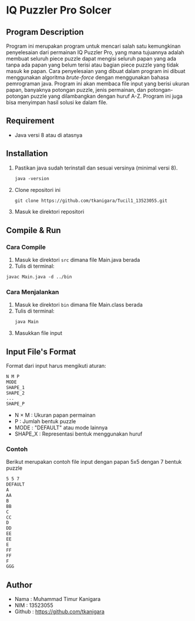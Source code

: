 # IQ Puzzler Pro Solcer

## Program Description
Program ini merupakan program untuk mencari salah satu kemungkinan penyelesaian dari permainan IQ Puzzler Pro, yang mana tujuannya adalah membuat seluruh piece puzzle dapat mengisi seluruh papan yang ada tanpa ada papan yang belum terisi atau bagian piece puzzle yang tidak masuk ke papan. Cara penyelesaian yang dibuat dalam program ini dibuat menggunakan algoritma *brute-force* dengan menggunakan bahasa pemrograman java. Program ini akan membaca file input yang berisi ukuran papan, banyaknya potongan puzzle, jenis permainan, dan potongan-potongan puzzle yang dilambangkan dengan huruf A-Z. Program ini juga bisa menyimpan hasil solusi ke dalam file.

## Requirement
* Java versi 8 atau di atasnya

## Installation
1. Pastikan java sudah terinstall dan sesuai versinya (minimal versi 8).
   ```md
   java -version
   ```
2. Clone repositori ini
   ```md
   git clone https://github.com/tkanigara/Tucil1_13523055.git
   ```
3. Masuk ke direktori repositori

## Compile & Run
### Cara Compile
1. Masuk ke direktori `src` dimana file Main.java berada
2. Tulis di terminal:
  ```md
  javac Main.java -d ../bin
  ```
### Cara Menjalankan
1. Masuk ke direktori `bin` dimana file Main.class berada
2. Tulis di terminal:
   ```md
   java Main
   ```
3. Masukkan file input

## Input File's Format
Format dari input harus mengikuti aturan:
```md
N M P
MODE
SHAPE_1
SHAPE_2
...
SHAPE_P
```
* N × M : Ukuran papan permainan
* P : Jumlah bentuk puzzle
* MODE : "DEFAULT" atau mode lainnya
* SHAPE_X : Representasi bentuk menggunakan huruf

### Contoh
Berikut merupakan contoh file input dengan papan 5x5 dengan 7 bentuk puzzle
```md
5 5 7
DEFAULT
A
AA
B
BB
C
CC
D
DD
EE
EE
E
FF
FF
F
GGG
```

## Author
* Nama    : Muhammad Timur Kanigara
* NIM     : 13523055
* Github  : https://github.com/tkanigara

